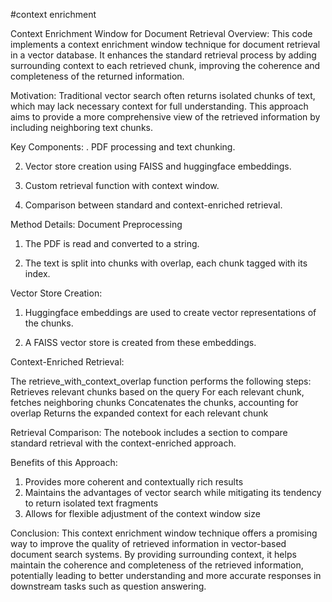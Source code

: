 #context enrichment

Context Enrichment Window for Document Retrieval
Overview:
This code implements a context enrichment window technique for document retrieval in a vector database. It enhances the standard retrieval process by adding surrounding context to each retrieved chunk, improving the coherence and completeness of the returned information.

Motivation:
Traditional vector search often returns isolated chunks of text, which may lack necessary context for full understanding. This approach aims to provide a more comprehensive view of the retrieved information by including neighboring text chunks.

Key Components:
. PDF processing and text chunking.

2. Vector store creation using FAISS and huggingface embeddings.

3. Custom retrieval function with context window.

4. Comparison between standard and context-enriched retrieval.
 
Method Details:
Document Preprocessing
1. The PDF is read and converted to a string.

2. The text is split into chunks with overlap, each chunk tagged with its index.

Vector Store Creation:

1. Huggingface embeddings are used to create vector representations of the chunks.
 
2. A FAISS vector store is created from these embeddings.

Context-Enriched Retrieval:

The retrieve_with_context_overlap function performs the following steps:
Retrieves relevant chunks based on the query
For each relevant chunk, fetches neighboring chunks
Concatenates the chunks, accounting for overlap
Returns the expanded context for each relevant chunk

Retrieval Comparison:
The notebook includes a section to compare standard retrieval with the context-enriched approach.

Benefits of this Approach:
1. Provides more coherent and contextually rich results
2. Maintains the advantages of vector search while mitigating its tendency to return isolated text fragments
3. Allows for flexible adjustment of the context window size
 
Conclusion:
This context enrichment window technique offers a promising way to improve the quality of retrieved information in vector-based document search systems. By providing surrounding context, it helps maintain the coherence and completeness of the retrieved information, potentially leading to better understanding and more accurate responses in downstream tasks such as question answering.
